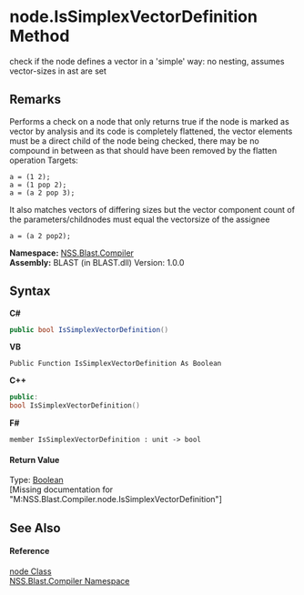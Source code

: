 # node.IsSimplexVectorDefinition Method 
 

check if the node defines a vector in a 'simple' way: no nesting, assumes vector-sizes in ast are set 

## Remarks
Performs a check on a node that only returns true if the node is marked as vector by analysis and its code is completely flattened, the vector elements must be a direct child of the node being checked, there may be no compound in between as that should have been removed by the flatten operation Targets: 
```
a = (1 2); 
a = (1 pop 2);
a = (a 2 pop 3);
```
 It also matches vectors of differing sizes but the vector component count of the parameters/childnodes must equal the vectorsize of the assignee 
```
a = (a 2 pop2);
```


**Namespace:**&nbsp;<a href="26a25caa-f50b-92ad-f15c-dbb9db1493ae.md">NSS.Blast.Compiler</a><br />**Assembly:**&nbsp;BLAST (in BLAST.dll) Version: 1.0.0

## Syntax

**C#**<br />
``` C#
public bool IsSimplexVectorDefinition()
```

**VB**<br />
``` VB
Public Function IsSimplexVectorDefinition As Boolean
```

**C++**<br />
``` C++
public:
bool IsSimplexVectorDefinition()
```

**F#**<br />
``` F#
member IsSimplexVectorDefinition : unit -> bool 

```


#### Return Value
Type: <a href="https://docs.microsoft.com/dotnet/api/system.boolean" target="_blank" rel="noopener noreferrer">Boolean</a><br />\[Missing <returns> documentation for "M:NSS.Blast.Compiler.node.IsSimplexVectorDefinition"\]

## See Also


#### Reference
<a href="7dc9b7e9-64ad-f224-ae1a-4e6639739f56.md">node Class</a><br /><a href="26a25caa-f50b-92ad-f15c-dbb9db1493ae.md">NSS.Blast.Compiler Namespace</a><br />